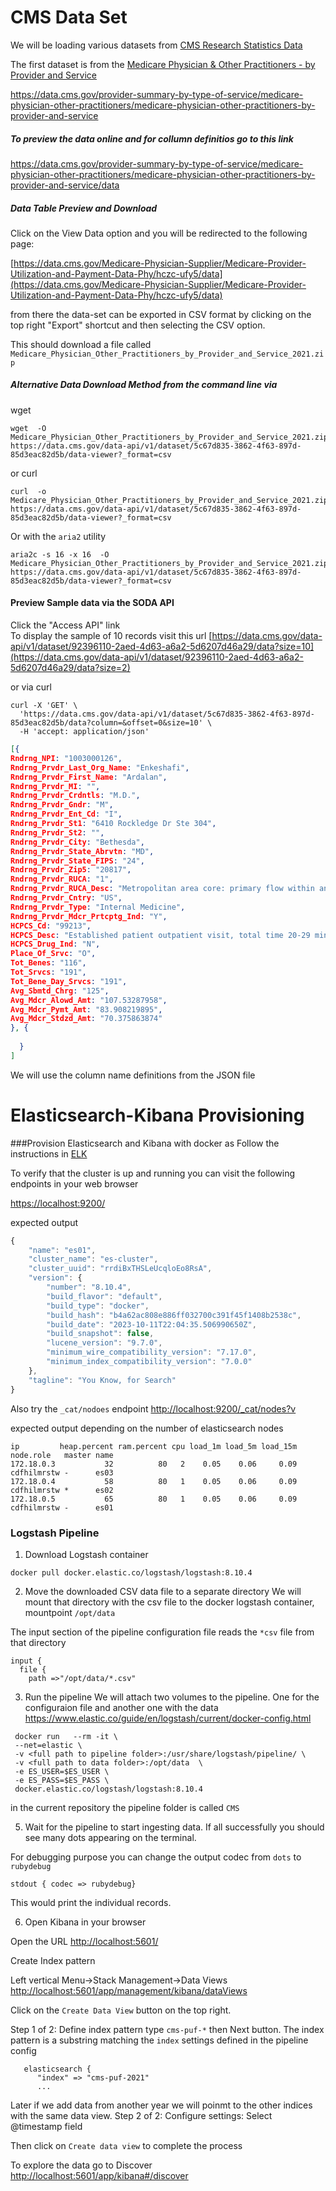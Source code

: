 # CMS Data Set
We will be loading various datasets from [CMS Research Statistics Data](https://www.cms.gov/Research-Statistics-Data-and-Systems/Research-Statistics-Data-and-Systems) 

The first dataset is from the 
[Medicare Physician & Other Practitioners - by Provider and Service]()

https://data.cms.gov/provider-summary-by-type-of-service/medicare-physician-other-practitioners/medicare-physician-other-practitioners-by-provider-and-service

##### To preview the data online and for collumn definitios go to this link
https://data.cms.gov/provider-summary-by-type-of-service/medicare-physician-other-practitioners/medicare-physician-other-practitioners-by-provider-and-service/data

##### Data Table Preview and Download
Click on the View Data option and you will be redirected to the following page: 

[https://data.cms.gov/Medicare-Physician-Supplier/Medicare-Provider-Utilization-and-Payment-Data-Phy/hczc-ufy5/data](https://data.cms.gov/Medicare-Physician-Supplier/Medicare-Provider-Utilization-and-Payment-Data-Phy/hczc-ufy5/data)



from there the data-set can be exported in CSV format by clicking on the top right "Export" shortcut and then selecting the CSV option.

This should download a file called `Medicare_Physician_Other_Practitioners_by_Provider_and_Service_2021.zip`


##### Alternative Data Download Method from the command line via

wget
```shell
wget  -O Medicare_Physician_Other_Practitioners_by_Provider_and_Service_2021.zip https://data.cms.gov/data-api/v1/dataset/5c67d835-3862-4f63-897d-85d3eac82d5b/data-viewer?_format=csv
````
or curl

```shell
curl  -o Medicare_Physician_Other_Practitioners_by_Provider_and_Service_2021.zip https://data.cms.gov/data-api/v1/dataset/5c67d835-3862-4f63-897d-85d3eac82d5b/data-viewer?_format=csv

```

Or with the `aria2`  utility
```shell
aria2c -s 16 -x 16  -O Medicare_Physician_Other_Practitioners_by_Provider_and_Service_2021.zip https://data.cms.gov/data-api/v1/dataset/5c67d835-3862-4f63-897d-85d3eac82d5b/data-viewer?_format=csv
```
    
#### Preview Sample data via the SODA API
 Click the "Access API" link  
To display the sample of 10 records visit this url 
[https://data.cms.gov/data-api/v1/dataset/92396110-2aed-4d63-a6a2-5d6207d46a29/data?size=10](https://data.cms.gov/data-api/v1/dataset/92396110-2aed-4d63-a6a2-5d6207d46a29/data?size=2)

or via curl
```shell
curl -X 'GET' \
  'https://data.cms.gov/data-api/v1/dataset/5c67d835-3862-4f63-897d-85d3eac82d5b/data?column=&offset=0&size=10' \
  -H 'accept: application/json'
```
```json
[{
Rndrng_NPI: "1003000126",
Rndrng_Prvdr_Last_Org_Name: "Enkeshafi",
Rndrng_Prvdr_First_Name: "Ardalan",
Rndrng_Prvdr_MI: "",
Rndrng_Prvdr_Crdntls: "M.D.",
Rndrng_Prvdr_Gndr: "M",
Rndrng_Prvdr_Ent_Cd: "I",
Rndrng_Prvdr_St1: "6410 Rockledge Dr Ste 304",
Rndrng_Prvdr_St2: "",
Rndrng_Prvdr_City: "Bethesda",
Rndrng_Prvdr_State_Abrvtn: "MD",
Rndrng_Prvdr_State_FIPS: "24",
Rndrng_Prvdr_Zip5: "20817",
Rndrng_Prvdr_RUCA: "1",
Rndrng_Prvdr_RUCA_Desc: "Metropolitan area core: primary flow within an urbanized area of 50,000 and greater",
Rndrng_Prvdr_Cntry: "US",
Rndrng_Prvdr_Type: "Internal Medicine",
Rndrng_Prvdr_Mdcr_Prtcptg_Ind: "Y",
HCPCS_Cd: "99213",
HCPCS_Desc: "Established patient outpatient visit, total time 20-29 minutes",
HCPCS_Drug_Ind: "N",
Place_Of_Srvc: "O",
Tot_Benes: "116",
Tot_Srvcs: "191",
Tot_Bene_Day_Srvcs: "191",
Avg_Sbmtd_Chrg: "125",
Avg_Mdcr_Alowd_Amt: "107.53287958",
Avg_Mdcr_Pymt_Amt: "83.908219895",
Avg_Mdcr_Stdzd_Amt: "70.375863874"
}, {
    
  }
]


```
We will use the column name definitions from the JSON file

# Elasticsearch-Kibana Provisioning

###Provision Elasticsearch and Kibana with docker as 
Follow the instructions in [ELK](./ELK/README.md)
 
 
To verify that the cluster is up and running you can visit the following endpoints in your web browser

[https://localhost:9200/](https://localhost:9200/)

expected output
```js
{
    "name": "es01",
    "cluster_name": "es-cluster",
    "cluster_uuid": "rrdiBxTHSLeUcqloEo8RsA",
    "version": {
        "number": "8.10.4",
        "build_flavor": "default",
        "build_type": "docker",
        "build_hash": "b4a62ac808e886ff032700c391f45f1408b2538c",
        "build_date": "2023-10-11T22:04:35.506990650Z",
        "build_snapshot": false,
        "lucene_version": "9.7.0",
        "minimum_wire_compatibility_version": "7.17.0",
        "minimum_index_compatibility_version": "7.0.0"
    },
    "tagline": "You Know, for Search"
}
```
Also try the `_cat/nodoes` endpoint
[http://localhost:9200/_cat/nodes?v](http://localhost:9200/_cat/nodes?v)

expected output depending on the number of elasticsearch nodes 
```shell
ip         heap.percent ram.percent cpu load_1m load_5m load_15m node.role   master name
172.18.0.3           32          80   2    0.05    0.06     0.09 cdfhilmrstw -      es03
172.18.0.4           58          80   1    0.05    0.06     0.09 cdfhilmrstw *      es02
172.18.0.5           65          80   1    0.05    0.06     0.09 cdfhilmrstw -      es01
```
 

### Logstash Pipeline
1. Download Logstash container 
 ```shell
 docker pull docker.elastic.co/logstash/logstash:8.10.4
```
 
2. Move the downloaded CSV data file to a separate directory
We will mount that directory with the csv file to the docker logstash container, mountpoint `/opt/data`

The input section of the pipeline configuration file reads the `*csv` file from that directory
```shell
input {
  file {
    path =>"/opt/data/*.csv"
```
 
3. Run the pipeline
We will attach two volumes to the pipeline. One for the configuraion file and another one with the data
https://www.elastic.co/guide/en/logstash/current/docker-config.html

```shell
 docker run   --rm -it \
 --net=elastic \
 -v <full path to pipeline folder>:/usr/share/logstash/pipeline/ \
 -v <full path to data folder>:/opt/data  \
 -e ES_USER=$ES_USER \
 -e ES_PASS=$ES_PASS \
 docker.elastic.co/logstash/logstash:8.10.4 

```

in the current repository the pipeline folder is called `CMS` 

5. Wait for the pipeline to start ingesting data. 
If all successfully you should see many dots appearing on the terminal.

For debugging purpose you can change the output codec from `dots` to `rubydebug`
```shell
stdout { codec => rubydebug}
```
This would print the individual records.


6. Open Kibana in your browser 

Open the URL
[http://localhost:5601/](http://localhost:5601/)

Create Index pattern

Left vertical Menu->Stack Management->Data Views
[http://localhost:5601/app/management/kibana/dataViews](http://localhost:5601/app/management/kibana/dataViews)


Click on the `Create Data View` button on the top right.

Step 1 of 2: Define index pattern type `cms-puf-*` then Next button.
The index pattern is a substring matching the  `index` settings defined in the pipeline config 
```shell
   elasticsearch {
      "index" => "cms-puf-2021"
      ...
```
Later if we add data from another year we will poinmt to the other indices with the same data view.
Step 2 of 2: Configure settings: Select @timestamp field 

Then click on `Create data view` to complete the process


To explore the data go to Discover 
[http://localhost:5601/app/kibana#/discover](http://localhost:5601/app/kibana#/discover)
 